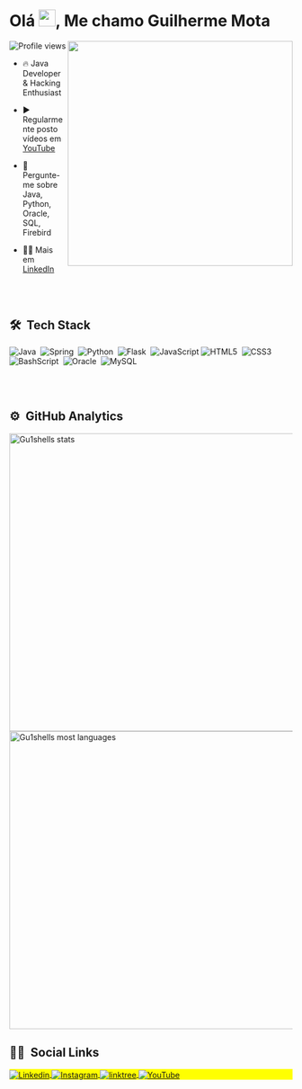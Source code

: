 <h1 align="left">Olá <img src="https://raw.githubusercontent.com/kaueMarques/kaueMarques/master/hi.gif" width="30px">, Me chamo Guilherme Mota</h1>
<img align="right" height="400em" width="400p" 
src="https://raw.githubusercontent.com/gist/Gu1Shells/3050cdd46093dc13049687cfa9b0901c/raw/6abea835edaf9ad801e842978b3272d53392f193/githubcard.svg" />
<p align="left"> <img src="https://komarev.com/ghpvc/?username=gu1shells&color=yellow" alt="Profile views" /></p>

- 🔥 Java Developer & Hacking Enthusiast

- ▶️ Regularmente posto vídeos em [YouTube](https://www.youtube.com/@gu1shells)

- 💬 Pergunte-me sobre Java, Python, Oracle, SQL, Firebird

- 👨‍💻 Mais em [LinkedIn](https://www.linkedin.com/in/guilherme-mota-lima-72bbb71b7/)

<br></br>

## 🛠️ &nbsp;Tech Stack

![Java](https://img.shields.io/badge/java-%23ED8B00.svg?style=for-the-badge&logo=openjdk&logoColor=white)&nbsp;
![Spring](https://img.shields.io/badge/spring-%236DB33F.svg?style=for-the-badge&logo=spring&logoColor=white)&nbsp;
![Python](https://img.shields.io/badge/python-3670A0?style=for-the-badge&logo=python&logoColor=ffdd54)&nbsp;
![Flask](https://img.shields.io/badge/flask-%23000.svg?style=for-the-badge&logo=flask&logoColor=white)&nbsp;
![JavaScript](https://img.shields.io/badge/JavaScript-F7DF1E?style=for-the-badge&logo=javascript&logoColor=black)
![HTML5](https://img.shields.io/badge/HTML5-E34F26?style=for-the-badge&logo=html5&logoColor=white)&nbsp;
![CSS3](https://img.shields.io/badge/CSS3-1572B6?style=for-the-badge&logo=css3&logoColor=white)&nbsp;
![BashScript](https://img.shields.io/badge/bash%20script-0101?style=for-the-badge&logo=gnubash&logoColor=%23FFFFFF&labelColor=%23000000)&nbsp;
![Oracle](https://img.shields.io/badge/Oracle-red.svg?style=for-the-badge&logo=oracle&logoColor=white)&nbsp;
![MySQL](https://img.shields.io/badge/MySQL-00000F?style=for-the-badge&logo=mysql&logoColor=white)&nbsp;

<br></br>

## ⚙️ &nbsp;GitHub Analytics

<p align="left">
<img width="530em" src="https://github-readme-stats.vercel.app/api?username=gu1shells&theme=tokyonight&show_icons=true" alt="Gu1shells stats"/>
<img width="530em" src="https://github-readme-stats.vercel.app/api/top-langs/?username=gu1shells&theme=tokyonight&show_icons=true" alt="Gu1shells most languages">
</p>

## 🤵🏻 &nbsp;Social Links

<p align="left" style="background:yellow">  
<a href="https://www.linkedin.com/in/guilherme-mota-lima-72bbb71b7" target="_blank">
  <img align="center" src="https://img.shields.io/badge/LinkedIn-0077B5?style=for-the-badge&logo=linkedin&logoColor=white" alt="Linkedin"/>
</a>
<a href="https://www.instagram.com/gu1shells" target="_blank">
  <img align="center" src="https://img.shields.io/badge/-Instagram-%23E4405F?style=for-the-badge&logo=instagram&logoColor=white" alt="Instagram"/>
</a>
<a href="https://linktr.ee/gu1shells" target="_blank">
  <img align="center" src="https://img.shields.io/badge/linktree-39E09B?style=for-the-badge&logo=linktree&logoColor=white" alt="linktree"/>
</a>
<a href="https://www.youtube.com/@gu1shells" target="_blank">
  <img align="center" src="https://img.shields.io/badge/YouTube-red?style=for-the-badge&logo=youtube&logoColor=white" alt="YouTube"/>
</a>

